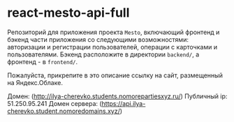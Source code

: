# react-mesto-api-full
Репозиторий для приложения проекта `Mesto`, включающий фронтенд и бэкенд части приложения со следующими возможностями: авторизации и регистрации пользователей, операции с карточками и пользователями. Бэкенд расположите в директории `backend/`, а фронтенд - в `frontend/`. 
  
Пожалуйста, прикрепите в это описание ссылку на сайт, размещенный на Яндекс.Облаке.

Домен: (http://ilya-cherevko.students.nomorepartiesxyz.ru/)
Публичный ip: 51.250.95.241
Домен сервера: (https://api.ilya-cherevko.student.nomoredomains.xyz/)